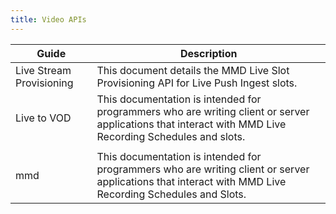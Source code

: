```yaml
---
title: Video APIs
---
```

|Guide| Description|
|---|---|
|Live Stream Provisioning|This document details the MMD Live Slot Provisioning API for Live Push Ingest slots.|
|Live to VOD|This documentation is intended for programmers who are writing client or server applications that interact with MMD Live Recording Schedules and slots.|
|<!-- lvp -->||
|mmd|This documentation is intended for programmers who are writing client or server applications that interact with MMD Live Recording Schedules and Slots.|
